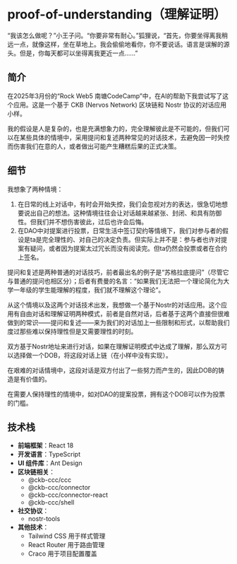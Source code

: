 # proof-of-understanding（理解证明）
“我该怎么做呢？”小王子问。“你要非常有耐心。”狐狸说，“首先，你要坐得离我稍远一点，就像这样，坐在草地上。我会偷偷地看你，你不要说话。语言是误解的源头。但是，你每天都可以坐得离我更近一点......”

## 简介
在2025年3月份的“Rock Web5 南塘CodeCamp”中，在AI的帮助下我尝试写了这个应用。这是一个基于 CKB (Nervos Network) 区块链和 Nostr 协议的对话应用小样。

我的假设是人是复杂的，也是充满想象力的，完全理解彼此是不可能的，但我们可以在某些具体的情境中，采用提问和复述两种常见的对话技术，去避免因一时失控而伤害我们在意的人，或者做出可能产生糟糕后果的正式决策。

## 细节
我想象了两种情境：
1. 在日常的线上对话中，有时会开始失控，我们会忽视对方的表达，很急切地想要说出自己的想法。这种情境往往会让对话越来越紧张、封闭、和具有防御性。但我们并不想伤害彼此，过后也许会后悔。
2. 在DAO中对提案进行投票，日常生活中签订契约等情境下，我们对参与者的假设是ta是完全理性的、对自己的决定负责。但实际上并不是：参与者也许对提案有疑问，或者因为提案太过冗长而没有阅读完。但ta仍然会投票或者在合约上签名。

提问和复述是两种普通的对话技巧，前者最出名的例子是“苏格拉底提问”（尽管它与普通的提问也相区分）；后者有费曼的名言：“如果我们无法把一个理论简化为大学一年级的学生能理解的程度，我们就不理解这个理论”。

从这个情境以及这两个对话技术出发，我想做一个基于Nostr的对话应用。这个应用有自由对话和理解证明两种模式，前者是自然对话，后者基于这两个直接但很难做到的常识——提问和复述——来为我们的对话加上一些限制和形式，以帮助我们度过那些难以保持理性但是又需要理性的时刻。

双方基于Nostr地址来进行对话，如果在理解证明模式中达成了理解，那么双方可以选择做一个DOB，将这段对话上链（在小样中没有实现）。

在艰难的对话情境中，这段对话是双方付出了一些努力而产生的，因此DOB的铸造是有价值的。

在需要人保持理性的情境中，如对DAO的提案投票，拥有这个DOB可以作为投票的门槛。


## 技术栈
- **前端框架**：React 18
- **开发语言**：TypeScript
- **UI 组件库**：Ant Design
- **区块链相关**：
  - @ckb-ccc/ccc
  - @ckb-ccc/connector
  - @ckb-ccc/connector-react
  - @ckb-ccc/shell
- **社交协议**：
  - nostr-tools
- **其他技术**：
  - Tailwind CSS 用于样式管理
  - React Router 用于路由管理
  - Craco 用于项目配置覆盖